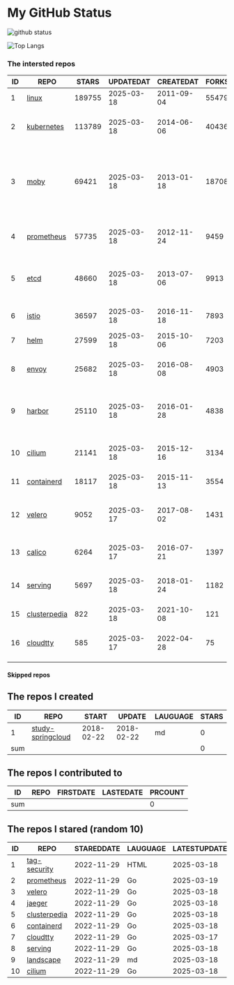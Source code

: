 # My GitHub Status

<img src="https://github-readme-stats-1.yihong0618.vercel.app/api?username=daoqingniu&show_icons=true&&&hide_title=true&count_private=true" alt="github status" />

![Top Langs](https://github-readme-stats-1.yihong0618.vercel.app/api/top-langs/?username=daoqingniu&layout=compact)

<!--START_SECTION:github_repos-->
### The intersted repos
| ID |                              REPO                               | STARS  | UPDATEDAT  | CREATEDAT  | FORKSCOUNT |                                                DESCRIPTIONS                                                |
|----|-----------------------------------------------------------------|--------|------------|------------|------------|------------------------------------------------------------------------------------------------------------|
|  1 | [linux](https://github.com/torvalds/linux)                      | 189755 | 2025-03-18 | 2011-09-04 |      55479 | Linux kernel source tree                                                                                   |
|  2 | [kubernetes](https://github.com/kubernetes/kubernetes)          | 113789 | 2025-03-18 | 2014-06-06 |      40436 | Production-Grade Container Scheduling and Management                                                       |
|  3 | [moby](https://github.com/moby/moby)                            |  69421 | 2025-03-18 | 2013-01-18 |      18708 | The Moby Project - a collaborative project for the container ecosystem to assemble container-based systems |
|  4 | [prometheus](https://github.com/prometheus/prometheus)          |  57735 | 2025-03-18 | 2012-11-24 |       9459 | The Prometheus monitoring system and time series database.                                                 |
|  5 | [etcd](https://github.com/etcd-io/etcd)                         |  48660 | 2025-03-18 | 2013-07-06 |       9913 | Distributed reliable key-value store for the most critical data of a distributed system                    |
|  6 | [istio](https://github.com/istio/istio)                         |  36597 | 2025-03-18 | 2016-11-18 |       7893 | Connect, secure, control, and observe services.                                                            |
|  7 | [helm](https://github.com/helm/helm)                            |  27599 | 2025-03-18 | 2015-10-06 |       7203 | The Kubernetes Package Manager                                                                             |
|  8 | [envoy](https://github.com/envoyproxy/envoy)                    |  25682 | 2025-03-18 | 2016-08-08 |       4903 | Cloud-native high-performance edge/middle/service proxy                                                    |
|  9 | [harbor](https://github.com/goharbor/harbor)                    |  25110 | 2025-03-18 | 2016-01-28 |       4838 | An open source trusted cloud native registry project that stores, signs, and scans content.                |
| 10 | [cilium](https://github.com/cilium/cilium)                      |  21141 | 2025-03-18 | 2015-12-16 |       3134 | eBPF-based Networking, Security, and Observability                                                         |
| 11 | [containerd](https://github.com/containerd/containerd)          |  18117 | 2025-03-18 | 2015-11-13 |       3554 | An open and reliable container runtime                                                                     |
| 12 | [velero](https://github.com/vmware-tanzu/velero)                |   9052 | 2025-03-17 | 2017-08-02 |       1431 | Backup and migrate Kubernetes applications and their persistent volumes                                    |
| 13 | [calico](https://github.com/projectcalico/calico)               |   6264 | 2025-03-17 | 2016-07-21 |       1397 | Cloud native networking and network security                                                               |
| 14 | [serving](https://github.com/knative/serving)                   |   5697 | 2025-03-18 | 2018-01-24 |       1182 | Kubernetes-based, scale-to-zero, request-driven compute                                                    |
| 15 | [clusterpedia](https://github.com/clusterpedia-io/clusterpedia) |    822 | 2025-03-18 | 2021-10-08 |        121 | The Encyclopedia of Kubernetes clusters                                                                    |
| 16 | [cloudtty](https://github.com/cloudtty/cloudtty)                |    585 | 2025-03-17 | 2022-04-28 |         75 | A Friendly Kubernetes CloudShell (Web Terminal) !                                                          |



#### Skipped repos
<!--END_SECTION:github_repos-->

<!--START_SECTION:my_github-->
## The repos I created
| ID  |                                 REPO                                 |   START    |   UPDATE   | LAUGUAGE | STARS |
|-----|----------------------------------------------------------------------|------------|------------|----------|-------|
|   1 | [study-springcloud](https://github.com/daoqingniu/study-springcloud) | 2018-02-22 | 2018-02-22 | md       |     0 |
| sum |                                                                      |            |            |          |     0 |

## The repos I contributed to
| ID  | REPO | FIRSTDATE | LASTEDATE | PRCOUNT |
|-----|------|-----------|-----------|---------|
| sum |      |           |           |       0 |

## The repos I stared (random 10)
| ID |                              REPO                               | STAREDDATE | LAUGUAGE | LATESTUPDATE |
|----|-----------------------------------------------------------------|------------|----------|--------------|
|  1 | [tag-security](https://github.com/cncf/tag-security)            | 2022-11-29 | HTML     | 2025-03-18   |
|  2 | [prometheus](https://github.com/prometheus/prometheus)          | 2022-11-29 | Go       | 2025-03-19   |
|  3 | [velero](https://github.com/vmware-tanzu/velero)                | 2022-11-29 | Go       | 2025-03-18   |
|  4 | [jaeger](https://github.com/jaegertracing/jaeger)               | 2022-11-29 | Go       | 2025-03-18   |
|  5 | [clusterpedia](https://github.com/clusterpedia-io/clusterpedia) | 2022-11-29 | Go       | 2025-03-18   |
|  6 | [containerd](https://github.com/containerd/containerd)          | 2022-11-29 | Go       | 2025-03-18   |
|  7 | [cloudtty](https://github.com/cloudtty/cloudtty)                | 2022-11-29 | Go       | 2025-03-17   |
|  8 | [serving](https://github.com/knative/serving)                   | 2022-11-29 | Go       | 2025-03-18   |
|  9 | [landscape](https://github.com/cncf/landscape)                  | 2022-11-29 | md       | 2025-03-18   |
| 10 | [cilium](https://github.com/cilium/cilium)                      | 2022-11-29 | Go       | 2025-03-18   |

<!--END_SECTION:my_github-->
